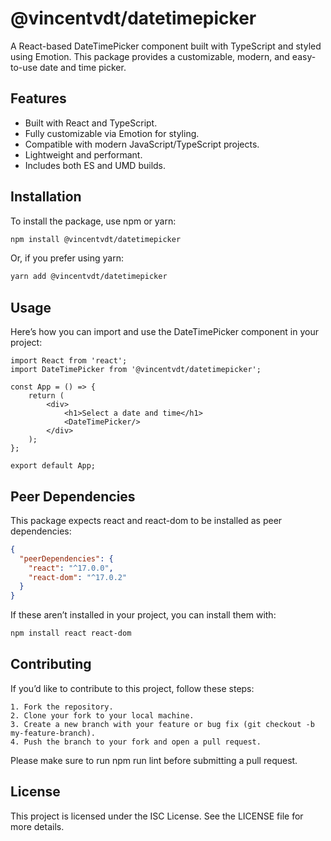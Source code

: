 # @vincentvdt/datetimepicker

A React-based DateTimePicker component built with TypeScript and styled using Emotion. This package provides a
customizable, modern, and easy-to-use date and time picker.

## Features

- Built with React and TypeScript.
- Fully customizable via Emotion for styling.
- Compatible with modern JavaScript/TypeScript projects.
- Lightweight and performant.
- Includes both ES and UMD builds.

## Installation

To install the package, use npm or yarn:

```bash
npm install @vincentvdt/datetimepicker
```

Or, if you prefer using yarn:

```bash
yarn add @vincentvdt/datetimepicker
```

## Usage

Here’s how you can import and use the DateTimePicker component in your project:

```tsx
import React from 'react';
import DateTimePicker from '@vincentvdt/datetimepicker';

const App = () => {
    return (
        <div>
            <h1>Select a date and time</h1>
            <DateTimePicker/>
        </div>
    );
};

export default App;
```

[//]: # (## Customization)

[//]: # ()

[//]: # (You can customize the styles of the DateTimePicker by using Emotion’s styled components or overriding the default theme.)

[//]: # ()

[//]: # (```tsx)

[//]: # ()

[//]: # (/** Example with Emotion styling */)

[//]: # (import React from 'react';)

[//]: # (import DateTimePicker from '@vincentvdt/datetimepicker-ts';)

[//]: # (import { css } from '@emotion/react';)

[//]: # ()

[//]: # (const customStyle = css`)

[//]: # (color: red;)

[//]: # (`;)

[//]: # ()

[//]: # (const CustomStyledPicker = &#40;&#41; => &#40;)

[//]: # (    <DateTimePicker css={ customStyle }/>)

[//]: # (&#41;;)

[//]: # ()

[//]: # (export default CustomStyledPicker;)

[//]: # (```)

## Peer Dependencies

This package expects react and react-dom to be installed as peer dependencies:

```json
{
  "peerDependencies": {
    "react": "^17.0.0",
    "react-dom": "^17.0.2"
  }
}
```

If these aren’t installed in your project, you can install them with:

```bash
npm install react react-dom
```

## Contributing

If you’d like to contribute to this project, follow these steps:

    1. Fork the repository.
    2. Clone your fork to your local machine.
    3. Create a new branch with your feature or bug fix (git checkout -b my-feature-branch).
    4. Push the branch to your fork and open a pull request.

Please make sure to run npm run lint before submitting a pull request.

## License

This project is licensed under the ISC License. See the LICENSE file for more details.
